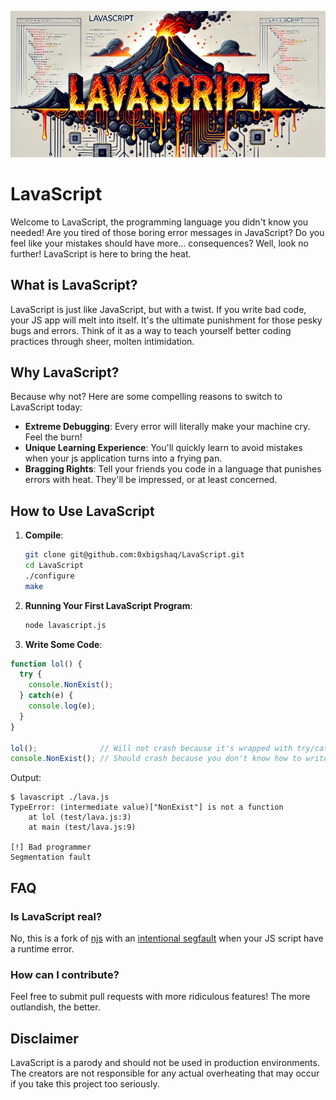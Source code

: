 <p align="center">
<img src='LavaScript-logo.png'>
</p>


# LavaScript

Welcome to LavaScript, the programming language you didn't know you needed! Are you tired of those boring error messages in JavaScript? Do you feel like your mistakes should have more... consequences? Well, look no further! LavaScript is here to bring the heat.

## What is LavaScript?

LavaScript is just like JavaScript, but with a twist. If you write bad code, your JS app will melt into itself. It's the ultimate punishment for those pesky bugs and errors. Think of it as a way to teach yourself better coding practices through sheer, molten intimidation.

## Why LavaScript?

Because why not? Here are some compelling reasons to switch to LavaScript today:

- **Extreme Debugging**: Every error will literally make your machine cry. Feel the burn!
- **Unique Learning Experience**: You'll quickly learn to avoid mistakes when your js application turns into a frying pan.
- **Bragging Rights**: Tell your friends you code in a language that punishes errors with heat. They'll be impressed, or at least concerned.

## How to Use LavaScript

1. **Compile**:
    ```bash
    git clone git@github.com:0xbigshaq/LavaScript.git
    cd LavaScript
    ./configure
    make
    ```

2. **Running Your First LavaScript Program**:
    ```bash
    node lavascript.js
    ```

3. **Write Some Code**:
```javascript
function lol() {
  try {
    console.NonExist();
  } catch(e) {
    console.log(e);
  }
}

lol();              // Will not crash because it's wrapped with try/catch. Error is printed and the script continues.
console.NonExist(); // Should crash because you don't know how to write code that handle errors.
```

Output:
```
$ lavascript ./lava.js
TypeError: (intermediate value)["NonExist"] is not a function
    at lol (test/lava.js:3)
    at main (test/lava.js:9)

[!] Bad programmer
Segmentation fault
```

## FAQ

### Is LavaScript real?

No, this is a fork of [njs](https://github.com/nginx/njs) with an [intentional segfault](https://github.com/0xbigshaq/LavaScript/commit/ce82de8f7684cad9a3d509e908b5d9f0c6500770#diff-3446f78186ad7c745d1a4ef73b1ff7b4fc4cd9ae3412fc17a4ec604560b85a10) when your JS script have a runtime error.

### How can I contribute?

Feel free to submit pull requests with more ridiculous features! The more outlandish, the better.

## Disclaimer

LavaScript is a parody and should not be used in production environments. The creators are not responsible for any actual overheating that may occur if you take this project too seriously.

